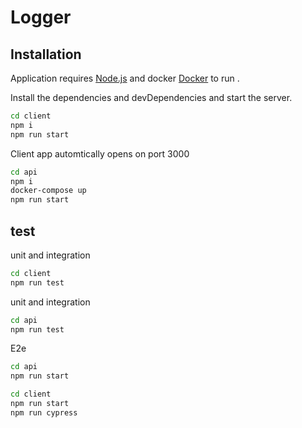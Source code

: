# Logger


## Installation

Application requires [Node.js](https://nodejs.org/) and docker [Docker](https://www.docker.com/) to run .

Install the dependencies and devDependencies and start the server.

```sh
cd client
npm i
npm run start
```
Client app automtically opens on port 3000

```sh
cd api
npm i
docker-compose up
npm run start
```

## test
unit and integration
```sh
cd client
npm run test
```
unit and integration
```sh
cd api
npm run test
```
E2e

```sh
cd api
npm run start
```
```sh
cd client
npm run start
npm run cypress
```
